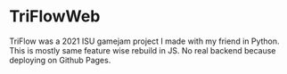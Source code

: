 # TriFlowWeb
TriFlow was a 2021 ISU gamejam project I made with my friend in Python. This is mostly same feature wise rebuild in JS. No real backend because deploying on Github Pages.
